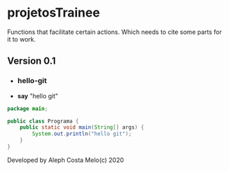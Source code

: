 # projetosTrainee

Functions that facilitate certain actions. Which needs to cite some parts for it to work.

## Version 0.1
- ### hello-git
- **say** "hello git"




```java
package main;

public class Programa {
    public static void main(String[] args) {
        System.out.println("hello git");
    }
}

```

Developed by Aleph Costa Melo(c) 2020